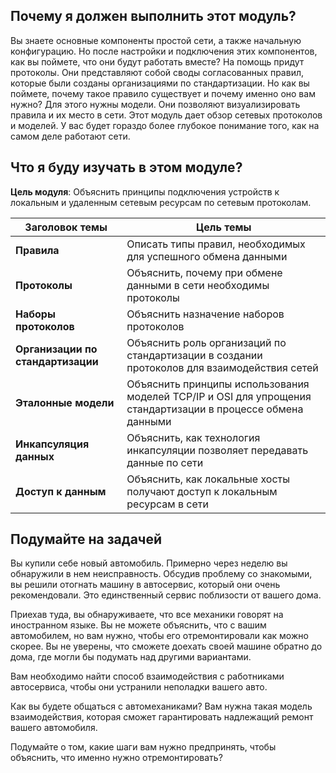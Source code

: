 <!-- verified: agorbachev 03.05.2022 -->

<!-- 3.0.1 -->
##  Почему я должен выполнить этот модуль?

Вы знаете основные компоненты простой сети, а также начальную конфигурацию. Но после настройки и подключения этих компонентов, как вы поймете, что они будут работать вместе? На помощь придут протоколы. Они представляют собой своды согласованных правил, которые были созданы организациями по стандартизации. Но как вы поймете, почему такое правило существует и почему именно оно вам нужно? Для этого нужны модели. Они позволяют визуализировать правила и их место в сети. Этот модуль дает обзор сетевых протоколов и моделей. У вас будет гораздо более глубокое понимание того, как на самом деле работают сети.

<!-- 3.0.2 -->
##  Что я буду изучать в этом модуле?

**Цель модуля**: Объяснить принципы подключения устройств к локальным и удаленным сетевым ресурсам по сетевым протоколам.

| **Заголовок темы** | **Цель темы** |
| --- | --- |
| **Правила** | Описать типы правил, необходимых для успешного обмена данными |
| **Протоколы** | Объяснить, почему при обмене данными в сети необходимы протоколы |
| **Наборы протоколов** | Объяснить назначение наборов протоколов |
| **Организации по стандартизации** | Объяснить роль организаций по стандартизации в создании протоколов для взаимодействия сетей |
| **Эталонные модели** | Объяснить принципы использования моделей TCP/IP и OSI для упрощения стандартизации в процессе обмена данными |
| **Инкапсуляция данных** | Объяснить, как технология инкапсуляции позволяет передавать данные по сети |
| **Доступ к данным** | Объяснить, как локальные хосты получают доступ к локальным ресурсам в сети |

<!-- 3.0.3 -->
## Подумайте на задачей

Вы купили себе новый автомобиль. Примерно через неделю вы обнаружили в нем неисправность. Обсудив проблему со знакомыми, вы решили отогнать машину в автосервис, который они очень рекомендовали. Это единственный сервис поблизости от вашего дома.

Приехав туда, вы обнаруживаете, что все механики говорят на иностранном языке. Вы не можете объяснить, что с вашим автомобилем, но вам нужно, чтобы его отремонтировали как можно скорее. Вы не уверены, что сможете доехать своей машине обратно до дома, где могли бы подумать над другими вариантами.

Вам необходимо найти способ взаимодействия с работниками автосервиса, чтобы они устранили неполадки вашего авто.

Как вы будете общаться с автомеханиками? Вам нужна такая модель взаимодействия, которая сможет гарантировать надлежащий ремонт вашего автомобиля.

Подумайте о том, какие шаги вам нужно предпринять, чтобы объяснить, что именно нужно отремонтировать?  

